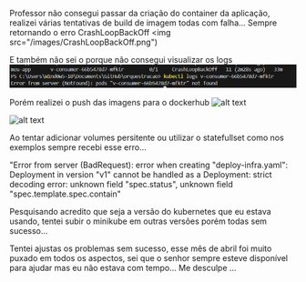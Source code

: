 Professor não consegui passar da criação do container da aplicação, realizei várias tentativas de build de imagem todas com falha... 
Sempre retornando o erro CrashLoopBackOff 
<img src="/images/CrashLoopBackOff.png")

E também não sei o porque não consegui visualizar os logs
![alt text](images/noLogs.png)

Porém realizei o push das imagens para o dockerhub 
![alt text](orquestracao/images/login_docker_hub.png)

![alt text](orquestracao/images/repositorios_docker.png)

Ao tentar adicionar volumes persitente ou utilizar o statefullset como nos exemplos sempre recebi esse erro... 

"Error from server (BadRequest): error when creating "deploy-infra.yaml": Deployment in version "v1" cannot be handled as a Deployment: strict decoding error: unknown field "spec.status", unknown field "spec.template.spec.contain"

Pesquisando acredito que seja a versão do kubernetes que eu estava usando, tentei subir o minikube em outras versões porém todas sem sucesso... 

Tentei ajustas os problemas sem sucesso, esse mês de abril foi muito puxado em todos os aspectos, sei que o senhor sempre esteve disponível para ajudar mas eu não estava com tempo... 
Me desculpe ...
